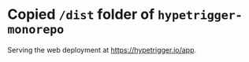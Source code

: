 # Copied `/dist` folder of `hypetrigger-monorepo`

Serving the web deployment at <https://hypetrigger.io/app>.
